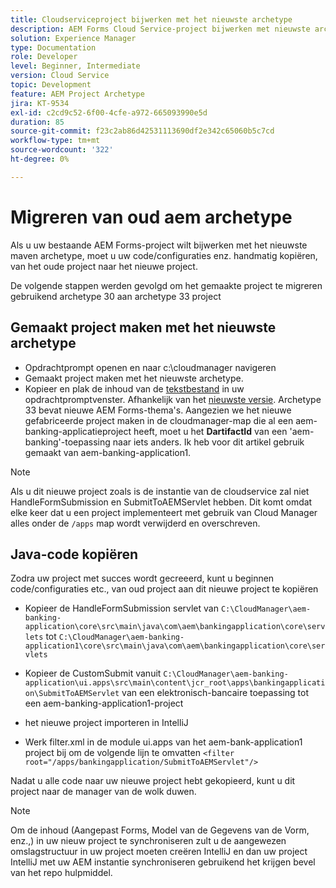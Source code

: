 ```yaml
---
title: Cloudserviceproject bijwerken met het nieuwste archetype
description: AEM Forms Cloud Service-project bijwerken met nieuwste archetype
solution: Experience Manager
type: Documentation
role: Developer
level: Beginner, Intermediate
version: Cloud Service
topic: Development
feature: AEM Project Archetype
jira: KT-9534
exl-id: c2cd9c52-6f00-4cfe-a972-665093990e5d
duration: 85
source-git-commit: f23c2ab86d42531113690df2e342c65060b5c7cd
workflow-type: tm+mt
source-wordcount: '322'
ht-degree: 0%

---
```


# Migreren van oud aem archetype

Als u uw bestaande AEM Forms-project wilt bijwerken met het nieuwste maven archetype, moet u uw code/configuraties enz. handmatig kopiëren, van het oude project naar het nieuwe project.

De volgende stappen werden gevolgd om het gemaakte project te migreren gebruikend archetype 30 aan archetype 33 project

## Gemaakt project maken met het nieuwste archetype

* Opdrachtprompt openen en naar c:\cloudmanager navigeren
* Gemaakt project maken met het nieuwste archetype.
* Kopieer en plak de inhoud van de [tekstbestand](assets/creating-maven-project.txt) in uw opdrachtpromptvenster. Afhankelijk van het [nieuwste versie](https://github.com/adobe/aem-project-archetype/releases). Archetype 33 bevat nieuwe AEM Forms-thema&#39;s.
Aangezien we het nieuwe gefabriceerde project maken in de cloudmanager-map die al een aem-banking-applicatieproject heeft, moet u het **DartifactId** van een &#39;aem-banking&#39;-toepassing naar iets anders. Ik heb voor dit artikel gebruik gemaakt van aem-banking-application1.

>[!NOTE]
>
>Als u dit nieuwe project zoals is de instantie van de cloudservice zal niet HandleFormSubmission en SubmitToAEMServlet hebben. Dit komt omdat elke keer dat u een project implementeert met gebruik van Cloud Manager alles onder de `/apps` map wordt verwijderd en overschreven.

## Java-code kopiëren

Zodra uw project met succes wordt gecreeerd, kunt u beginnen code/configuraties etc., van oud project aan dit nieuwe project te kopiëren

* Kopieer de HandleFormSubmission servlet van ```C:\CloudManager\aem-banking-application\core\src\main\java\com\aem\bankingapplication\core\servlets```
tot
  ```C:\CloudManager\aem-banking-application1\core\src\main\java\com\aem\bankingapplication\core\servlets```

* Kopieer de CustomSubmit vanuit
  ```C:\CloudManager\aem-banking-application\ui.apps\src\main\content\jcr_root\apps\bankingapplication\SubmitToAEMServlet``` van een elektronisch-bancaire toepassing tot een aem-banking-application1-project

* het nieuwe project importeren in IntelliJ

* Werk filter.xml in de module ui.apps van het aem-bank-application1 project bij om de volgende lijn te omvatten
  ```<filter root="/apps/bankingapplication/SubmitToAEMServlet"/>```

Nadat u alle code naar uw nieuwe project hebt gekopieerd, kunt u dit project naar de manager van de wolk duwen.

>[!NOTE]
>
>Om de inhoud (Aangepast Forms, Model van de Gegevens van de Vorm, enz.,) in uw nieuw project te synchroniseren zult u de aangewezen omslagstructuur in uw project moeten creëren IntelliJ en dan uw project IntelliJ met uw AEM instantie synchroniseren gebruikend het krijgen bevel van het repo hulpmiddel.
